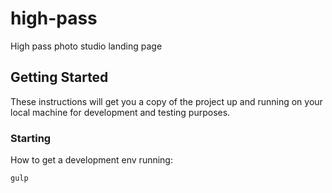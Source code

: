 # high-pass
High pass photo studio landing page

## Getting Started

These instructions will get you a copy of the project up and running on your local machine for development and testing purposes.

### Starting

How to get a development env running:


```
gulp
```
